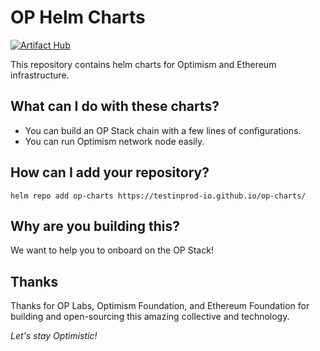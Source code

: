 # OP Helm Charts
[![Artifact Hub](https://img.shields.io/endpoint?url=https://artifacthub.io/badge/repository/op-charts)](https://artifacthub.io/packages/search?repo=op-charts)

This repository contains helm charts for Optimism and Ethereum infrastructure.

## What can I do with these charts?
- You can build an OP Stack chain with a few lines of configurations.
- You can run Optimism network node easily.

## How can I add your repository?
```shell
helm repo add op-charts https://testinprod-io.github.io/op-charts/
```

## Why are you building this?
We want to help you to onboard on the OP Stack!

## Thanks
Thanks for OP Labs, Optimism Foundation, and Ethereum Foundation for building and open-sourcing this amazing collective and technology.

_Let's stay Optimistic!_
